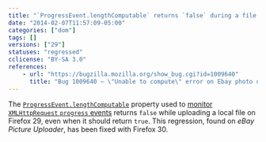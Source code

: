 ```yaml
---
title: "`ProgressEvent.lengthComputable` returns `false` during a file upload"
date: "2014-02-07T11:57:09-05:00"
categories: ["dom"]
tags: []
versions: ["29"]
statuses: "regressed"
cclicense: "BY-SA 3.0"
references:
    - url: "https://bugzilla.mozilla.org/show_bug.cgi?id=1009640"
      title: "Bug 1009640 – \"Unable to compute\" error on Ebay photo uploader due to XMLHttpRequest lengthComputable == false"
---
```

The [`ProgressEvent.lengthComputable`](https://developer.mozilla.org/en-US/docs/Web/API/ProgressEvent.lengthComputable) property used to [monitor `XMLHttpRequest` `progress` events](https://developer.mozilla.org/en-US/docs/Web/API/XMLHttpRequest/Using_XMLHttpRequest#Monitoring_progress) returns `false` while uploading a local file on Firefox 29, even when it should return `true`. This regression, found on *eBay Picture Uploader*, has been fixed with Firefox 30.
